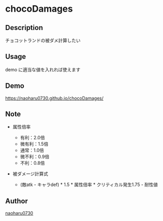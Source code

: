 chocoDamages
===

## Description  
チョコットランドの被ダメ計算したい

## Usage
demo に適当な値を入れれば使えます
## Demo
https://naoharu0730.github.io/chocoDamages/

## Note

- 属性倍率
  - 有利：2.0倍
  - 微有利：1.5倍
  - 通常：1.0倍
  - 微不利：0.9倍
  - 不利：0.8倍

- 被ダメージ計算式
  - (敵atk - キャラdef) * 1.5 * 属性倍率 * クリティカル発生1.75 - 耐性値

## Author
[naoharu0730](https://github.com/naoharu0730)
